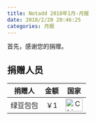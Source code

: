 ```yaml
---
title: Notadd 2018年1月-月报
date: 2018/2/20 20:46:25
categories: 月报
---
```


首先，感谢您的捐赠。

## 捐赠人员 

捐赠人 | 金额 | 国家
:----:|:----:|:----:
绿豆包包 | ￥1  | <img src="https://cdn.bootcss.com/flag-icon-css/1.3.0/flags/4x3/cn.svg" width = "40" height = "30" alt="China" align=center />

